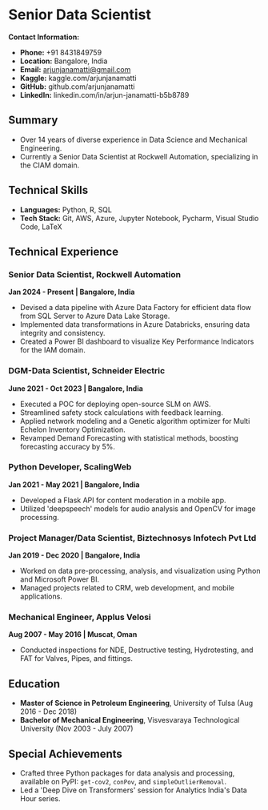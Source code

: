 # Senior Data Scientist

**Contact Information:**
- **Phone:** +91 8431849759
- **Location:** Bangalore, India
- **Email:** arjunjanamatti@gmail.com
- **Kaggle:** kaggle.com/arjunjanamatti
- **GitHub:** github.com/arjunjanamatti
- **LinkedIn:** linkedin.com/in/arjun-janamatti-b5b8789

## Summary
- Over 14 years of diverse experience in Data Science and Mechanical Engineering.
- Currently a Senior Data Scientist at Rockwell Automation, specializing in the CIAM domain.

## Technical Skills
- **Languages:** Python, R, SQL
- **Tech Stack:** Git, AWS, Azure, Jupyter Notebook, Pycharm, Visual Studio Code, LaTeX

## Technical Experience

### Senior Data Scientist, Rockwell Automation
**Jan 2024 - Present | Bangalore, India**
- Devised a data pipeline with Azure Data Factory for efficient data flow from SQL Server to Azure Data Lake Storage.
- Implemented data transformations in Azure Databricks, ensuring data integrity and consistency.
- Created a Power BI dashboard to visualize Key Performance Indicators for the IAM domain.

### DGM-Data Scientist, Schneider Electric
**June 2021 - Oct 2023 | Bangalore, India**
- Executed a POC for deploying open-source SLM on AWS.
- Streamlined safety stock calculations with feedback learning.
- Applied network modeling and a Genetic algorithm optimizer for Multi Echelon Inventory Optimization.
- Revamped Demand Forecasting with statistical methods, boosting forecasting accuracy by 5%.

### Python Developer, ScalingWeb
**Jan 2021 - May 2021 | Bangalore, India**
- Developed a Flask API for content moderation in a mobile app.
- Utilized 'deepspeech' models for audio analysis and OpenCV for image processing.

### Project Manager/Data Scientist, Biztechnosys Infotech Pvt Ltd
**Jan 2019 - Dec 2020 | Bangalore, India**
- Worked on data pre-processing, analysis, and visualization using Python and Microsoft Power BI.
- Managed projects related to CRM, web development, and mobile applications.

### Mechanical Engineer, Applus Velosi
**Aug 2007 - May 2016 | Muscat, Oman**
- Conducted inspections for NDE, Destructive testing, Hydrotesting, and FAT for Valves, Pipes, and fittings.

## Education
- **Master of Science in Petroleum Engineering**, University of Tulsa (Aug 2016 - Dec 2018)
- **Bachelor of Mechanical Engineering**, Visvesvaraya Technological University (Nov 2003 - July 2007)

## Special Achievements
- Crafted three Python packages for data analysis and processing, available on PyPI: `get-cov2`, `conPov`, and `simpleOutlierRemoval`.
- Led a 'Deep Dive on Transformers' session for Analytics India's Data Hour series.
